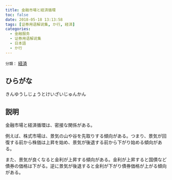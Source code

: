 ```yaml
---
title: 金融市場と経済循環
toc: false
date: 2018-05-18 13:13:58
tags: [证券用语解说集, か行, 経済]
categories:
  - 金融服务
  - 证券用语解说集
  - 日本語
  - か行
---
```


`分類：` [経済](/tags/経済/)

## ひらがな

きんゆうしじょうとけいざいじゅんかん

## 説明

金融市場と経済循環は、密接な関係がある。

例えば、株式市場は、景気の山や谷を先取りする傾向がある。つまり、景気が回復する前から株価は上昇を始め、景気が後退する前から下がり始める傾向がある。

また、景気が良くなると金利が上昇する傾向がある。金利が上昇すると国債など債券の価格は下がる。逆に景気が後退すると金利が下がり債券価格が上がる傾向がある。
